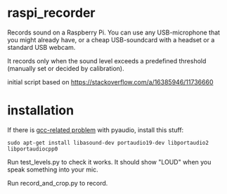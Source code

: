 # raspi_recorder
Records sound on a Raspberry Pi. You can use any USB-microphone that you might already have, or a cheap USB-soundcard with a headset or a standard USB webcam.

It records only when the sound level exceeds a predefined threshold (manually set or decided by calibration). 

initial script based on https://stackoverflow.com/a/16385946/11736660

# installation

If there is [gcc-related problem](https://stackoverflow.com/questions/20023131/cannot-install-pyaudio-gcc-error) with pyaudio, install this stuff: 

`sudo apt-get install libasound-dev portaudio19-dev libportaudio2 libportaudiocpp0`

Run test_levels.py to check it works. It should show "LOUD" when you speak something into your mic.

Run record_and_crop.py to record. 
